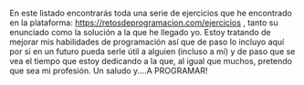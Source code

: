 En este listado encontrarás toda una serie de ejercicios que he encontrado en la plataforma: https://retosdeprogramacion.com/ejercicios , tanto su enunciado como la solución a la que he llegado yo. Estoy tratando de mejorar mis habilidades de programación así que de paso
lo incluyo aquí por si en un futuro pueda serle útil a alguien (incluso a mí) y de paso que se vea el tiempo que estoy dedicando a la que, al igual que muchos, pretendo que sea mi profesión.
Un saludo y....A PROGRAMAR!

